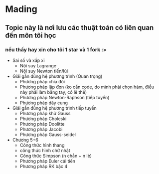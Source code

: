 # Mading
## Topic này là nơi lưu các thuật toán có liên quan đến môn tôi học
### nếu thấy hay xin cho tôi 1 star và 1 fork :>
- Sai số và xấp xỉ
  + Nội suy Lagrange
  + Nội suy Newton tiến/lùi
- Giải gần đúng hệ phương trình (Quan trọng)
  + Phương pháp chia đôi
  + Phương pháp lặp đơn (ko cần code, do mình phải chọn hàm, điều này phải làm bằng tay, có lẽ thế)
  + Phương pháp Newton-Raphson (tiếp tuyến)
  + Phương pháp dây cung
- Giải gần đúng hệ phương trình tiếp tuyến
  + Phương pháp khử Gauss
  + Phương pháp Choleski
  + Phương pháp Doolitte
  + Phương pháp Jacobi
  + Phương pháp Gauss-seidel
- Chương 5+6
  + Công thức hình thang
  + công thức hình chữ nhật
  + Công thức Simpson (n chẵn + n lẻ)
  + Phương pháp Euler cải tiến
  + Phương pháp RK bậc 4
